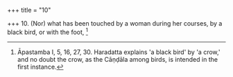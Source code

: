 +++
title = "10"

+++
10. (Nor) what has been touched by a woman during her courses, by a black bird, or with the foot, [^9] 


[^9]:  Āpastamba I, 5, 16, 27, 30. Haradatta explains 'a black bird' by 'a crow,' and no doubt the crow, as the Cāṇḍāla among birds, is intended in the first instance.
